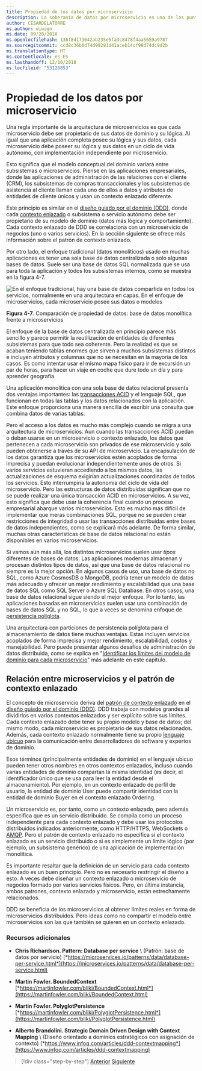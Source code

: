 ```yaml
---
title: Propiedad de los datos por microservicio
description: La soberanía de datos por microservicio es uno de los puntos clave de los microservicios. Cada microservicio debe ser el único propietario de su base de datos, sin compartirla con ningún otro. Por supuesto, todas las instancias de un microservicio se conectan a la misma base de datos de alta disponibilidad.
author: CESARDELATORRE
ms.author: wiwagn
ms.date: 09/20/2018
ms.openlocfilehash: 136f8d173042ab235e5fa3c8478f4aa5659a9787
ms.sourcegitcommit: ccd8c36b0d74d99291d41aceb14cf98d74dc9d2b
ms.translationtype: HT
ms.contentlocale: es-ES
ms.lasthandoff: 12/10/2018
ms.locfileid: "53126853"
---
```

# <a name="data-sovereignty-per-microservice"></a>Propiedad de los datos por microservicio

Una regla importante de la arquitectura de microservicios es que cada microservicio debe ser propietario de sus datos de dominio y su lógica. Al igual que una aplicación completa posee su lógica y sus datos, cada microservicio debe poseer su lógica y sus datos en un ciclo de vida autónomo, con implementación independiente por microservicio.

Esto significa que el modelo conceptual del dominio variará entre subsistemas o microservicios. Piense en las aplicaciones empresariales, donde las aplicaciones de administración de las relaciones con el cliente (CRM), los subsistemas de compras transaccionales y los subsistemas de asistencia al cliente llaman cada uno de ellos a datos y atributos de entidades de cliente únicos y usan un contexto enlazado diferente.

Este principio es similar en el [diseño guiado por el dominio (DDD)](https://en.wikipedia.org/wiki/Domain-driven_design), donde cada [contexto enlazado](https://martinfowler.com/bliki/BoundedContext.html) o subsistema o servicio autónomo debe ser propietario de su modelo de dominio (datos más lógica y comportamiento). Cada contexto enlazado de DDD se correlaciona con un microservicio de negocios (uno o varios servicios). En la sección siguiente se ofrece más información sobre el patrón de contexto enlazado.

Por otro lado, el enfoque tradicional (datos monolíticos) usado en muchas aplicaciones es tener una sola base de datos centralizada o solo algunas bases de datos. Suele ser una base de datos SQL normalizada que se usa para toda la aplicación y todos los subsistemas internos, como se muestra en la figura 4-7.

![En el enfoque tradicional, hay una base de datos compartida en todos los servicios, normalmente en una arquitectura en capas. En el enfoque de microservicios, cada microservicio posee sus datos o modelos](./media/image7.png)

**Figura 4-7**. Comparación de propiedad de datos: base de datos monolítica frente a microservicios

El enfoque de la base de datos centralizada en principio parece más sencillo y parece permitir la reutilización de entidades de diferentes subsistemas para que todo sea coherente. Pero la realidad es que se acaban teniendo tablas enormes que sirven a muchos subsistemas distintos e incluyen atributos y columnas que no se necesitan en la mayoría de los casos. Es como intentar usar el mismo mapa físico para ir de excursión un par de horas, para hacer un viaje en coche que dure todo un día y para aprender geografía.

Una aplicación monolítica con una sola base de datos relacional presenta dos ventajas importantes: las [transacciones ACID](https://en.wikipedia.org/wiki/ACID) y el lenguaje SQL, que funcionan en todas las tablas y los datos relacionados con la aplicación. Este enfoque proporciona una manera sencilla de escribir una consulta que combina datos de varias tablas.

Pero el acceso a los datos es mucho más complejo cuando se migra a una arquitectura de microservicios. Aun cuando las transacciones ACID puedan o deban usarse en un microservicio o contexto enlazado, los datos que pertenecen a cada microservicio son privados de ese microservicio y solo pueden obtenerse a través de su API de microservicio. La encapsulación de los datos garantiza que los microservicios estén acoplados de forma imprecisa y puedan evolucionar independientemente unos de otros. Si varios servicios estuvieran accediendo a los mismos datos, las actualizaciones de esquema exigirían actualizaciones coordinadas de todos los servicios. Esto interrumpiría la autonomía del ciclo de vida del microservicio. Pero las estructuras de datos distribuidas significan que no se puede realizar una única transacción ACID en microservicios. A su vez, esto significa que debe usar la coherencia final cuando un proceso empresarial abarque varios microservicios. Esto es mucho más difícil de implementar que meras combinaciones SQL, porque no se pueden crear restricciones de integridad o usar las transacciones distribuidas entre bases de datos independientes, como se explicará más adelante. De forma similar, muchas otras características de base de datos relacional no están disponibles en varios microservicios.

Si vamos aún más allá, los distintos microservicios suelen usar *tipos* diferentes de bases de datos. Las aplicaciones modernas almacenan y procesan distintos tipos de datos, así que una base de datos relacional no siempre es la mejor opción. En algunos casos de uso, una base de datos no SQL, como Azure CosmosDB o MongoDB, podría tener un modelo de datos más adecuado y ofrecer un mejor rendimiento y escalabilidad que una base de datos SQL como SQL Server o Azure SQL Database. En otros casos, una base de datos relacional sigue siendo el mejor enfoque. Por lo tanto, las aplicaciones basadas en microservicios suelen usar una combinación de bases de datos SQL y no SQL, lo que a veces se denomina enfoque de [persistencia políglota](https://martinfowler.com/bliki/PolyglotPersistence.html).

Una arquitectura con particiones de persistencia políglota para el almacenamiento de datos tiene muchas ventajas. Estas incluyen servicios acoplados de forma imprecisa y mejor rendimiento, escalabilidad, costos y manejabilidad. Pero puede presentar algunos desafíos de administración de datos distribuida, como se explica en "[Identificar los límites del modelo de dominio para cada microservicio](identify-microservice-domain-model-boundaries.md)" más adelante en este capítulo.

## <a name="the-relationship-between-microservices-and-the-bounded-context-pattern"></a>Relación entre microservicios y el patrón de contexto enlazado

El concepto de microservicio deriva del [patrón de contexto enlazado](http://martinfowler.com/bliki/BoundedContext.html) en el [diseño guiado por el dominio (DDD)](https://en.wikipedia.org/wiki/Domain-driven_design). DDD trabaja con modelos grandes al dividirlos en varios contextos enlazados y ser explícito sobre sus límites. Cada contexto enlazado debe tener su propio modelo y base de datos; del mismo modo, cada microservicio es propietario de sus datos relacionados. Además, cada contexto enlazado normalmente tiene su propio [lenguaje ubicuo](http://martinfowler.com/bliki/UbiquitousLanguage.html) para la comunicación entre desarrolladores de software y expertos de dominio.

Esos términos (principalmente entidades de dominio) en el lenguaje ubicuo pueden tener otros nombres en otros contextos enlazados, incluso cuando varias entidades de dominio compartan la misma identidad (es decir, el identificador único que se usa para leer la entidad desde el almacenamiento). Por ejemplo, en un contexto enlazado de perfil de usuario, la entidad de dominio User puede compartir identidad con la entidad de dominio Buyer en el contexto enlazado Ordering.

Un microservicio es, por tanto, como un contexto enlazado, pero además especifica que es un servicio distribuido. Se compila como un proceso independiente para cada contexto enlazado y debe usar los protocolos distribuidos indicados anteriormente, como HTTP/HTTPS, WebSockets o [AMQP](https://en.wikipedia.org/wiki/Advanced_Message_Queuing_Protocol). Pero el patrón de contexto enlazado no especifica si el contexto enlazado es un servicio distribuido o si es simplemente un límite lógico (por ejemplo, un subsistema genérico) de una aplicación de implementación monolítica.

Es importante resaltar que la definición de un servicio para cada contexto enlazado es un buen principio. Pero no es necesario restringir el diseño a esto. A veces debe diseñar un contexto enlazado o microservicio de negocios formado por varios servicios físicos. Pero, en última instancia, ambos patrones, contexto enlazado y microservicio, están estrechamente relacionados.

DDD se beneficia de los microservicios al obtener límites reales en forma de microservicios distribuidos. Pero ideas como no compartir el modelo entre microservicios son las que también se quieren en un contexto enlazado.

### <a name="additional-resources"></a>Recursos adicionales

- **Chris Richardson. Pattern: Database per service** \ (Patrón: base de datos por servicio)
  [*https://microservices.io/patterns/data/database-per-service.html*](https://microservices.io/patterns/data/database-per-service.html)

- **Martin Fowler. BoundedContext** \
  [*https://martinfowler.com/bliki/BoundedContext.html*](https://martinfowler.com/bliki/BoundedContext.html)

- **Martin Fowler. PolyglotPersistence** \
  [*https://martinfowler.com/bliki/PolyglotPersistence.html*](https://martinfowler.com/bliki/PolyglotPersistence.html)

- **Alberto Brandolini. Strategic Domain Driven Design with Context Mapping** \ (Diseño orientado a dominios estratégicos con asignación de contexto)
  [*https://www.infoq.com/articles/ddd-contextmapping*](https://www.infoq.com/articles/ddd-contextmapping)

>[!div class="step-by-step"]
>[Anterior](microservices-architecture.md)
>[Siguiente](logical-versus-physical-architecture.md)